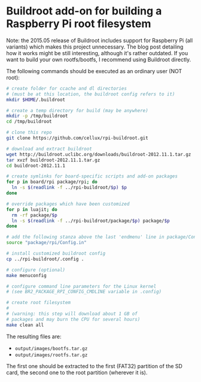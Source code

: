 # Buildroot add-on for building a Raspberry Pi root filesystem

Note: the 2015.05 release of Buildroot includes support for Raspberry Pi (all variants) which makes this project unnecessary. The blog post detailing how it works might be still interesting, although it's rather outdated. If you want to build your own rootfs/bootfs, I recommend using Buildroot directly.

The following commands should be executed as an ordinary user (NOT root):

```bash
# create folder for ccache and dl directories
# (must be at this location, the buildroot config refers to it)
mkdir $HOME/.buildroot

# create a temp directory for build (may be anywhere)
mkdir -p /tmp/buildroot
cd /tmp/buildroot

# clone this repo
git clone https://github.com/cellux/rpi-buildroot.git

# download and extract buildroot
wget http://buildroot.uclibc.org/downloads/buildroot-2012.11.1.tar.gz
tar xvzf buildroot-2012.11.1.tar.gz
cd buildroot-2012.11.1

# create symlinks for board-specific scripts and add-on packages
for p in board/rpi package/rpi; do
  ln -s $(readlink -f ../rpi-buildroot/$p) $p
done

# override packages which have been customized
for p in luajit; do
  rm -rf package/$p
  ln -s $(readlink -f ../rpi-buildroot/package/$p) package/$p
done

# add the following stanza above the last 'endmenu' line in package/Config.in:
source "package/rpi/Config.in"

# install customized buildroot config
cp ../rpi-buildroot/.config .

# configure (optional)
make menuconfig

# configure command line parameters for the Linux kernel
# (see BR2_PACKAGE_RPI_CONFIG_CMDLINE variable in .config)

# create root filesystem
#
# (warning: this step will download about 1 GB of
# packages and may burn the CPU for several hours)
make clean all
```

The resulting files are:

* `output/images/bootfs.tar.gz`
* `output/images/rootfs.tar.gz`

The first one should be extracted to the first (FAT32) partition of the SD
card, the second one to the root partition (wherever it is).


